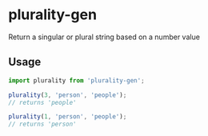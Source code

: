 # plurality-gen
Return a singular or plural string based on a number value

## Usage
```javascript
import plurality from 'plurality-gen';

plurality(3, 'person', 'people');
// returns 'people'

plurality(1, 'person', 'people');
// returns 'person'
```
